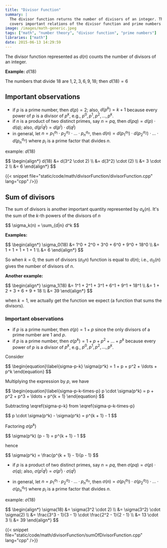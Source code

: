 ```yaml
---
title: "Divisor Function"
summary: |
  The divisor function returns the number of divisors of an integer. This article
  covers important relations of the divisor function and prime numbers.
image: /images/math-generic.jpeg
tags: ["math", "number theory", "divisor function", "prime numbers"]
libraries: ["math"]
date: 2015-06-13 14:29:59
---
```


The divisor function represented as $d(n)$ counts the number of divisors of an integer.

**Example:** $d(18)$

The numbers that divide $18$ are $1, 2, 3, 6, 9, 18$; then $d(18) = 6$

## Important observations

- if $p$ is a prime number, then $d(p) = 2$; also, $d(p^k) = k + 1$ because every power of $p$ is a divisor of $p^k$, e.g., $p^0, p^1, p^2, \ldots, p^k$.
- if $n$ is a product of two distinct primes, say $n = pq$, then $d(pq) = d(p) \cdot d(q)$; also, $d(p^iq^j) = d(p^i) \cdot d(q^j)$
- in general, let $n = p_1^{a_1} \cdot p_2^{a_2} \cdot \ldots \cdot p_n^{a_n}$, then $d(n) = d(p_1^{a_1}) \cdot d(p_2^{a_2}) \cdot \ldots \cdot d(p_n^{a_n})$ where $p_i$ is a prime factor that divides $n$.

example: $d(18)$

<div>$$
\begin{align*}
d(18) &= d(3^2 \cdot 2) \\
&= d(3^2) \cdot (2) \\
&= 3 \cdot 2 \\
&= 6
\end{align*}
$$</div>

{{< snippet file="static/code/math/divisorFunction/divisorFunction.cpp" lang="cpp" />}}

## Sum of divisors

The sum of divisors is another important quantity represented by $\sigma_k(n)$. It's the sum of the $k$-th powers of the divisors of $n$

<div>$$
\sigma_k(n) = \sum_{d|n} d^k
$$</div>

**Examples:**

<div>$$
\begin{align*}
\sigma_0(18) &= 1^0 + 2^0 + 3^0 + 6^0 + 9^0 + 18^0 \\
&= 1 + 1 + 1 + 1 + 1 \\
&= 6
\end{align*}
$$</div>

So when $k = 0$, the sum of divisors ($\sigma_0{n}$) function is equal to $d(n)$; i.e., $\sigma_0(n)$ gives the number of divisors of $n$.

**Another example:**

<div>$$
\begin{align*}
\sigma_1(18) &= 1^1 + 2^1 + 3^1 + 6^1 + 9^1 + 18^1 \\
&= 1 + 2 + 3 + 6 + 9 + 18 \\
&= 39
\end{align*}
$$</div>

when $k = 1$, we actually get the function we expect (a function that sums the divisors).

### Important observations

- if $p$ is a prime number, then $\sigma(p) = 1 + p$ since the only divisors of a prime number are $1$ and $p$.
- if $p$ is a prime number, then $\sigma(p^k) = 1 + p + p^2 + \ldots + p^k$ because every power of $p$ is a divisor of $p^k$, e.g., $p^0, p^1, p^2, \ldots, p^k$.

Consider

<div>$$
\begin{equation}\label{sigma-p-k}
\sigma(p^k) = 1 + p + p^2 + \ldots + p^k
\end{equation}
$$</div>

Multiplying the expression by $p$, we have

<div>$$
\begin{equation}\label{sigma-p-k-times-p}
p \cdot \sigma(p^k) = p + p^2 + p^3 + \ldots + p^{k + 1}
\end{equation}
$$</div>

Subtracting \eqref{sigma-p-k} from \eqref{sigma-p-k-times-p}

<div>$$
p \cdot \sigma(p^k) - \sigma(p^k) = p^{k + 1} - 1
$$</div>

Factoring $\sigma(p^k)$

<div>$$
\sigma(p^k) (p - 1) = p^{k + 1} - 1
$$</div>

hence

<div>$$
\sigma(p^k) = \frac{p^{k + 1} - 1}{p - 1}
$$</div>

- if $p$ is a product of two distinct primes, say $n = pq$, then $\sigma(pq) = \sigma(p) \cdot \sigma(q)$; also, $\sigma(p^iq^j) = \sigma(p^i) \cdot \sigma(q^j)$

- in general, let $n = p_1^{a_1} \cdot p_2^{a_2} \cdot \ldots \cdot p_n^{a_n}$, then $\sigma(n) = \sigma(p_1^{a_1}) \cdot \sigma(p_2^{a_2}) \cdot \ldots \cdot \sigma(p_n^{a_n})$ where $p_i$ is a prime factor that divides $n$.

example: $\sigma(18)$

<div>$$
\begin{align*}
\sigma(18) &= \sigma(3^2 \cdot 2) \\
&= \sigma(3^2) \cdot \sigma(2) \\
&= \frac{3^3 - 1}{3 - 1} \cdot \frac{2^2 - 1}{2 - 1} \\
&= 13 \cdot 3 \\
&= 39
\end{align*}
$$</div>

{{< snippet file="static/code/math/divisorFunction/sumOfDivisorFunction.cpp" lang="cpp" />}}
